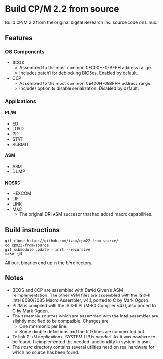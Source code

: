 # Build CP/M 2.2 from source

Build CP/M 2.2 from the original Digital Research Inc. source code on Linux.

## Features

### OS Components

* BDOS
  * Assembled to the most common 0EC00H-0FBFFH address range.
  * Includes patch1 for deblocking BIOSes. Enabled by default.
* CCP
  * Assembled to the most common 0E400H-0EBFFH address range.
  * Includes option to disable serialization. Disabled by default.

### Applications

#### PL/M

* ED
* LOAD
* PIP
* STAT
* SUBMIT

#### ASM

* ASM
* DUMP

#### NOSRC

* HEXCOM
* LIB
* LINK
* MAC
  * The original DRI ASM succesor that had added macro capabilities.

## Build instructions

```
git clone https://github.com/ivop/cpm22-from-source/
cd cpm22-from-source
git submodule update --init --recursive
make -j8
```

All built binaries end up in the _bin_ directory.

## Notes

* BDOS and CCP are assembled with David Given's ASM reimplementation. The other ASM files are assembled with the ISIS-II Intel 8080/8085 Macro Assembler, v4.1, ported to C by Mark Ogden.
* PL/M is compiled with the ISIS-II PL/M-80 Compiler v4.0, also ported to C by Mark Ogden.
* The assembly sources which are assembled with the Intel assembler are slightly modified to be compatible. Changes are:
  * One mnemonic per line.
  * Some double definitions and the title lines are commented out.
* To link PL/M applications, SYSTEM.LIB is needed. As it was nowhere to be found, I reimplemented the needed functionality in systemlib.asm.
* The _nosrc_ directory contains several utilities need on real hardware for which no source has been found.
